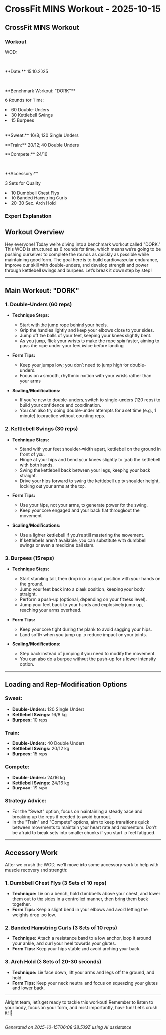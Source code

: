 # CrossFit MINS Workout - 2025-10-15

## CrossFit MINS Workout

### Workout
<p class="mb-2">WOD:</p><br><p class="mb-2">**Date:** 15.10.2025</p><br><p class="mb-2">**Benchmark Workout: "DORK"**</p><p class="mb-2">6 Rounds for Time:</p><li class="ml-4">60 Double-Unders</li><li class="ml-4">30 Kettlebell Swings</li><li class="ml-4">15 Burpees</li><br><p class="mb-2">**Sweat:** 16/8; 120 Single Unders</p><p class="mb-2">**Train:** 20/12; 40 Double Unders</p><p class="mb-2">**Compete:** 24/16</p><br><p class="mb-2">**Accessory:**</p><p class="mb-2">3 Sets for Quality:</p><li class="ml-4">10 Dumbbell Chest Flys</li><li class="ml-4">10 Banded Hamstring Curls</li><li class="ml-4">20-30 Sec. Arch Hold</li>

### Expert Explanation
## Workout Overview

Hey everyone! Today we’re diving into a benchmark workout called "DORK." This WOD is structured as 6 rounds for time, which means we’re going to be pushing ourselves to complete the rounds as quickly as possible while maintaining good form. The goal here is to build cardiovascular endurance, improve our skill with double-unders, and develop strength and power through kettlebell swings and burpees. Let’s break it down step by step!

---

## Main Workout: "DORK"

### 1. Double-Unders (60 reps)

- **Technique Steps:**
    - Start with the jump rope behind your heels.
    - Grip the handles lightly and keep your elbows close to your sides.
    - Jump off the balls of your feet, keeping your knees slightly bent.
    - As you jump, flick your wrists to make the rope spin faster, aiming to pass the rope under your feet twice before landing.
  
- **Form Tips:**
    - Keep your jumps low; you don’t need to jump high for double-unders.
    - Focus on a smooth, rhythmic motion with your wrists rather than your arms.
  
- **Scaling/Modifications:**
    - If you’re new to double-unders, switch to single-unders (120 reps) to build your confidence and coordination.
    - You can also try doing double-under attempts for a set time (e.g., 1 minute) to practice without counting reps.

### 2. Kettlebell Swings (30 reps)

- **Technique Steps:**
    - Stand with your feet shoulder-width apart, kettlebell on the ground in front of you.
    - Hinge at your hips and bend your knees slightly to grab the kettlebell with both hands.
    - Swing the kettlebell back between your legs, keeping your back straight.
    - Drive your hips forward to swing the kettlebell up to shoulder height, locking out your arms at the top.
  
- **Form Tips:**
    - Use your hips, not your arms, to generate power for the swing.
    - Keep your core engaged and your back flat throughout the movement.
  
- **Scaling/Modifications:**
    - Use a lighter kettlebell if you’re still mastering the movement.
    - If kettlebells aren’t available, you can substitute with dumbbell swings or even a medicine ball slam.

### 3. Burpees (15 reps)

- **Technique Steps:**
    - Start standing tall, then drop into a squat position with your hands on the ground.
    - Jump your feet back into a plank position, keeping your body straight.
    - Perform a push-up (optional, depending on your fitness level).
    - Jump your feet back to your hands and explosively jump up, reaching your arms overhead.
  
- **Form Tips:**
    - Keep your core tight during the plank to avoid sagging your hips.
    - Land softly when you jump up to reduce impact on your joints.
  
- **Scaling/Modifications:**
    - Step back instead of jumping if you need to modify the movement.
    - You can also do a burpee without the push-up for a lower intensity option.

---

## Loading and Rep-Modification Options

### Sweat:
- **Double-Unders:** 120 Single Unders
- **Kettlebell Swings:** 16/8 kg
- **Burpees:** 10 reps

### Train:
- **Double-Unders:** 40 Double Unders
- **Kettlebell Swings:** 20/12 kg
- **Burpees:** 15 reps

### Compete:
- **Double-Unders:** 24/16 kg
- **Kettlebell Swings:** 24/16 kg
- **Burpees:** 15 reps

### Strategy Advice:
- For the "Sweat" option, focus on maintaining a steady pace and breaking up the reps if needed to avoid burnout.
- In the "Train" and "Compete" options, aim to keep transitions quick between movements to maintain your heart rate and momentum. Don’t be afraid to break sets into smaller chunks if you start to feel fatigued.

---

## Accessory Work

After we crush the WOD, we’ll move into some accessory work to help with muscle recovery and strength:

### 1. Dumbbell Chest Flys (3 Sets of 10 reps)
- **Technique:** Lie on a bench, hold dumbbells above your chest, and lower them out to the sides in a controlled manner, then bring them back together.
- **Form Tips:** Keep a slight bend in your elbows and avoid letting the weights drop too low.

### 2. Banded Hamstring Curls (3 Sets of 10 reps)
- **Technique:** Attach a resistance band to a low anchor, loop it around your ankle, and curl your heel towards your glutes.
- **Form Tips:** Keep your hips stable and avoid arching your back.

### 3. Arch Hold (3 Sets of 20-30 seconds)
- **Technique:** Lie face down, lift your arms and legs off the ground, and hold.
- **Form Tips:** Keep your neck neutral and focus on squeezing your glutes and lower back.

---

Alright team, let’s get ready to tackle this workout! Remember to listen to your body, focus on your form, and most importantly, have fun! Let’s crush it! 💪

---
*Generated on 2025-10-15T06:08:38.509Z using AI assistance*
